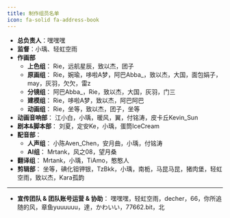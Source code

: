 ```yaml
---
title: 制作组员名单
icon: fa-solid fa-address-book
---
```

- **总负责人**：嘿嘿嘿
- **监督**：小瑀、轻虹空雨
- **作画部**
  - **上色组**：
    Rie，远航星辰，致以杰，团子
  - **原画组**：
    Rie，婉瑜，哆啦A梦，阿巴Abba_，致以杰，大国，面包娟子，may，灰羽，欠欠，雷z
  - **分镜组**：
    阿巴Abba_，Rie，致以杰，大国，灰羽，门三
  - **建模组**：
    Rie，哆啦A梦，致以杰，阿巴阿巴
  - **动画组**：
    Rie，坐等，致以杰，团子，坐等
- **动画音响部**：
  江小白，小瑀，暖风，翼，付铭涛，皮卡丘Kevin_Sun
- **剧本&脚本部**：
  刘夏，定安Ke，小瑀，蛋筒IceCream
- **配音部**：
  - **人声组**：
    小陈Aven_Chen，安月曲，小瑀，付铭涛
  - **AI组**：
    Mrtank，风之08，望月桑
- **翻译组**：
  Mrtank，小瑀，TiAmo，憨憨人
- **剪辑部**：
  坐等，碘化钽钾银，TzBkk，小瑀，南栀，马昆马昆，猪肉堡，轻虹空雨，致以杰，Kara孤韵

---
- **宣传团队 & 团队账号运营 & 协助**：
  嘿嘿嘿，轻虹空雨，decher，66，你所追随的风，章鱼yuuuuuu，達，かわいい，77662.bit，北
  